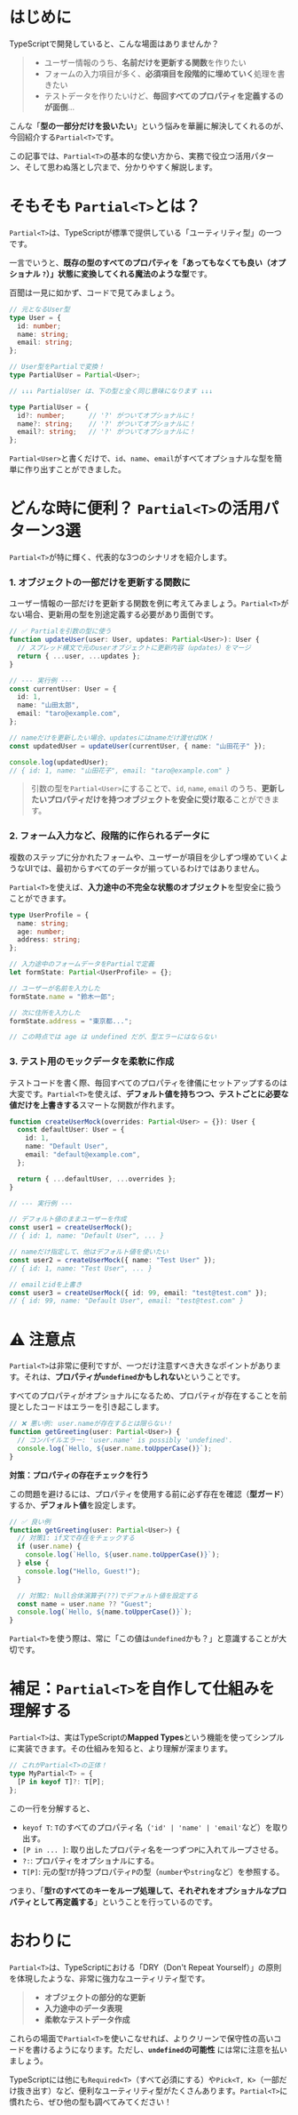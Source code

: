 # はじめに

TypeScriptで開発していると、こんな場面はありませんか？

>* ユーザー情報のうち、**名前だけを更新する関数**を作りたい
>* フォームの入力項目が多く、**必須項目を段階的に埋めていく**処理を書きたい
>* テストデータを作りたいけど、**毎回すべてのプロパティを定義するのが面倒**…

こんな「**型の一部分だけを扱いたい**」という悩みを華麗に解決してくれるのが、今回紹介する`Partial<T>`です。

この記事では、`Partial<T>`の基本的な使い方から、実務で役立つ活用パターン、そして思わぬ落とし穴まで、分かりやすく解説します。

# そもそも `Partial<T>`とは？

`Partial<T>`は、TypeScriptが標準で提供している「ユーティリティ型」の一つです。

一言でいうと、**既存の型のすべてのプロパティを「あってもなくても良い（オプショナル `?`）」状態に変換してくれる魔法のような型**です。

百聞は一見に如かず、コードで見てみましょう。

```typescript
// 元となるUser型
type User = {
  id: number;
  name: string;
  email: string;
};

// User型をPartialで変換！
type PartialUser = Partial<User>;

// ↓↓↓ PartialUser は、下の型と全く同じ意味になります ↓↓↓

type PartialUser = {
  id?: number;      // '?' がついてオプショナルに！
  name?: string;    // '?' がついてオプショナルに！
  email?: string;   // '?' がついてオプショナルに！
};
```

`Partial<User>`と書くだけで、`id`、`name`、`email`がすべてオプショナルな型を簡単に作り出すことができました。

# どんな時に便利？ `Partial<T>`の活用パターン3選

`Partial<T>`が特に輝く、代表的な3つのシナリオを紹介します。

### 1\. オブジェクトの一部だけを更新する関数に

ユーザー情報の一部だけを更新する関数を例に考えてみましょう。`Partial<T>`がない場合、更新用の型を別途定義する必要があり面倒です。

```typescript
// ✅ Partialを引数の型に使う
function updateUser(user: User, updates: Partial<User>): User {
  // スプレッド構文で元のuserオブジェクトに更新内容（updates）をマージ
  return { ...user, ...updates };
}

// --- 実行例 ---
const currentUser: User = {
  id: 1,
  name: "山田太郎",
  email: "taro@example.com",
};

// nameだけを更新したい場合、updatesにはnameだけ渡せばOK！
const updatedUser = updateUser(currentUser, { name: "山田花子" });

console.log(updatedUser);
// { id: 1, name: "山田花子", email: "taro@example.com" }
```

>引数の型を`Partial<User>`にすることで、`id`, `name`, `email` のうち、**更新したいプロパティだけを持つオブジェクトを安全に受け取る**ことができます。

### 2\. フォーム入力など、段階的に作られるデータに

複数のステップに分かれたフォームや、ユーザーが項目を少しずつ埋めていくようなUIでは、最初からすべてのデータが揃っているわけではありません。

`Partial<T>`を使えば、**入力途中の不完全な状態のオブジェクト**を型安全に扱うことができます。

```typescript
type UserProfile = {
  name: string;
  age: number;
  address: string;
};

// 入力途中のフォームデータをPartialで定義
let formState: Partial<UserProfile> = {};

// ユーザーが名前を入力した
formState.name = "鈴木一郎";

// 次に住所を入力した
formState.address = "東京都...";

// この時点では age は undefined だが、型エラーにはならない
```

### 3\. テスト用のモックデータを柔軟に作成

テストコードを書く際、毎回すべてのプロパティを律儀にセットアップするのは大変です。`Partial<T>`を使えば、**デフォルト値を持ちつつ、テストごとに必要な値だけを上書きする**スマートな関数が作れます。

```typescript
function createUserMock(overrides: Partial<User> = {}): User {
  const defaultUser: User = {
    id: 1,
    name: "Default User",
    email: "default@example.com",
  };

  return { ...defaultUser, ...overrides };
}

// --- 実行例 ---

// デフォルト値のままユーザーを作成
const user1 = createUserMock();
// { id: 1, name: "Default User", ... }

// nameだけ指定して、他はデフォルト値を使いたい
const user2 = createUserMock({ name: "Test User" });
// { id: 1, name: "Test User", ... }

// emailとidを上書き
const user3 = createUserMock({ id: 99, email: "test@test.com" });
// { id: 99, name: "Default User", email: "test@test.com" }
```

# ⚠️ 注意点

`Partial<T>`は非常に便利ですが、一つだけ注意すべき大きなポイントがあります。それは、**プロパティが`undefined`かもしれない**ということです。

すべてのプロパティがオプショナルになるため、プロパティが存在することを前提としたコードはエラーを引き起こします。

```typescript
// ❌ 悪い例: user.nameが存在するとは限らない！
function getGreeting(user: Partial<User>) {
  // コンパイルエラー: 'user.name' is possibly 'undefined'.
  console.log(`Hello, ${user.name.toUpperCase()}`);
}
```

**対策：プロパティの存在チェックを行う**

この問題を避けるには、プロパティを使用する前に必ず存在を確認（**型ガード**）するか、**デフォルト値**を設定します。

```typescript
// ✅ 良い例
function getGreeting(user: Partial<User>) {
  // 対策1: if文で存在をチェックする
  if (user.name) {
    console.log(`Hello, ${user.name.toUpperCase()}`);
  } else {
    console.log("Hello, Guest!");
  }

  // 対策2: Null合体演算子(??)でデフォルト値を設定する
  const name = user.name ?? "Guest";
  console.log(`Hello, ${name.toUpperCase()}`);
}
```

`Partial<T>`を使う際は、常に「この値は`undefined`かも？」と意識することが大切です。

# 補足：`Partial<T>`を自作して仕組みを理解する

`Partial<T>`は、実はTypeScriptの**Mapped Types**という機能を使ってシンプルに実装できます。その仕組みを知ると、より理解が深まります。

```typescript
// これがPartial<T>の正体！
type MyPartial<T> = {
  [P in keyof T]?: T[P];
};
```

この一行を分解すると、

  * `keyof T`: `T`のすべてのプロパティ名（`'id' | 'name' | 'email'`など）を取り出す。
  * `[P in ... ]`: 取り出したプロパティ名を一つずつ`P`に入れてループさせる。
  * `?:`: プロパティをオプショナルにする。
  * `T[P]`: 元の型`T`が持つプロパティ`P`の型（`number`や`string`など）を参照する。

つまり、「**型`T`のすべてのキーをループ処理して、それぞれをオプショナルなプロパティとして再定義する**」ということを行っているのです。

# おわりに

`Partial<T>`は、TypeScriptにおける「DRY（Don't Repeat Yourself）」の原則を体現したような、非常に強力なユーティリティ型です。

>* **オブジェクトの部分的な更新**
>* **入力途中のデータ表現**
>* **柔軟なテストデータ作成**

これらの場面で`Partial<T>`を使いこなせれば、よりクリーンで保守性の高いコードを書けるようになります。ただし、**`undefined`の可能性** には常に注意を払いましょう。

TypeScriptには他にも`Required<T>`（すべて必須にする）や`Pick<T, K>`（一部だけ抜き出す）など、便利なユーティリティ型がたくさんあります。`Partial<T>`に慣れたら、ぜひ他の型も調べてみてください！
